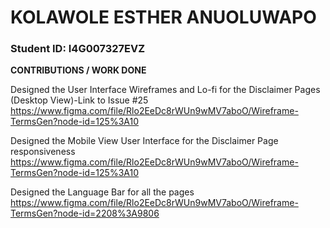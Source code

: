 # KOLAWOLE ESTHER ANUOLUWAPO

### Student ID: I4G007327EVZ


**CONTRIBUTIONS / WORK DONE**

Designed the User Interface Wireframes and Lo-fi for the Disclaimer Pages (Desktop View)-Link to Issue #25
https://www.figma.com/file/Rlo2EeDc8rWUn9wMV7aboO/Wireframe-TermsGen?node-id=125%3A10

Designed the Mobile View User Interface for the Disclaimer Page responsiveness
https://www.figma.com/file/Rlo2EeDc8rWUn9wMV7aboO/Wireframe-TermsGen?node-id=125%3A10

Designed the Language Bar for all the pages
https://www.figma.com/file/Rlo2EeDc8rWUn9wMV7aboO/Wireframe-TermsGen?node-id=2208%3A9806
